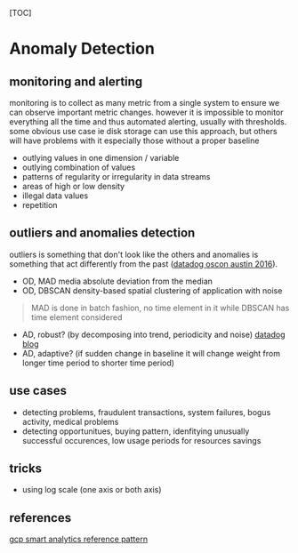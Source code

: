 [TOC]

# Anomaly Detection

## monitoring and alerting

monitoring is to collect as many metric from a single system to ensure we can observe important metric changes. however it is impossible to monitor everything all the time and thus automated alerting, usually with thresholds. some obvious use case ie disk storage can use this approach, but others will have problems with it especially those without a proper baseline

- outlying values in one dimension / variable
- outlying combination of values
- patterns of regularity or irregularity in data streams
- areas of high or low density
- illegal data values
- repetition

## outliers and anomalies detection

outliers is something that don't look like the others and anomalies is something that act differently from the past ([datadog oscon austin 2016](https://www.youtube.com/watch?v=mG4ZpEhRKHA&ab_channel=Datadog)). 

- OD, MAD media absolute deviation from the median
- OD, DBSCAN density-based spatial clustering of application with noise

> MAD is done in batch fashion, no time element in it while DBSCAN has time element considered

- AD, robust? (by decomposing into trend, periodicity and noise) [datadog blog](https://www.datadoghq.com/blog/introducing-anomaly-detection-datadog/)
- AD, adaptive? (if sudden change in baseline it will change weight from longer time period to shorter time period)

## use cases

- detecting problems, fraudulent transactions, system failures, bogus activity, medical problems
- detecting opportunitues, buying pattern, idenfitying unusually successful occurences, low usage periods for resources savings

## tricks

- using log scale (one axis or both axis)

## references

[gcp smart analytics reference pattern](https://cloud.google.com/architecture/reference-patterns/overview?utm_source=youtube&utm_medium=Unpaidsocial&utm_campaign=ana-20201116-smart-analytics-overview)

